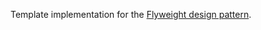 Template implementation for the [Flyweight design pattern](https://en.wikipedia.org/wiki/Flyweight_pattern).
